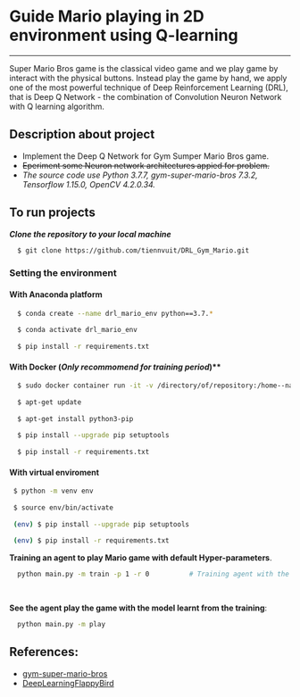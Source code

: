 # Guide Mario playing in 2D environment using Q-learning
----

Super Mario Bros game is the classical video game and we play game by interact with the physical buttons.
Instead play the game by hand, we apply one of the most powerful technique of Deep Reinforcement Learning (DRL), that is Deep Q Network - the combination of Convolution Neuron Network with Q learning algorithm.

## Description about project
- Implement the Deep Q Network for Gym Sumper Mario Bros game.
- <strike>Eperiment some Neuron network architectures appied for problem.</strike>
- *The source code use Python 3.7.7, gym-super-mario-bros 7.3.2, Tensorflow 1.15.0, OpenCV 4.2.0.34.*

## To run projects
  ***Clone the repository to your local machine***
  ```bash
    $ git clone https://github.com/tiennvuit/DRL_Gym_Mario.git
  ```
  
  ### Setting the environment
  #### With Anaconda platform
  ```bash
    $ conda create --name drl_mario_env python==3.7.*
    
    $ conda activate drl_mario_env
    
    $ pip install -r requirements.txt
  ```
  
  #### With Docker (*Only recommomend for training period*)**
  ```bash
    $ sudo docker container run -it -v /directory/of/repository:/home--name drl_mario ubuntu:18.04
    
    $ apt-get update
    
    $ apt-get install python3-pip
    
    $ pip install --upgrade pip setuptools
    
    $ pip install -r requirements.txt
  ```
 
 #### With virtual enviroment
 ```bash
  $ python -m venv env
  
  $ source env/bin/activate
  
  (env) $ pip install --upgrade pip setuptools
  
  (env) $ pip install -r requirements.txt
 ```
 
  **Training an agent to play Mario game with default Hyper-parameters**.
  ```bash
    python main.py -m train -p 1 -r 0          # Training agent with the 1'st hyper-parameter and not render the graphic.
    
    
  ```
  **See the agent play the game with the model learnt from the training**:
  ```bash
    python main.py -m play
  ```
  
 

## References:
- [gym-super-mario-bros](https://github.com/Kautenja/gym-super-mario-bros)
- [DeepLearningFlappyBird](https://github.com/tiennvuit/DeepLearningFlappyBird)
